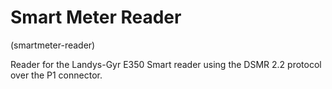 # Smart Meter Reader
(smartmeter-reader)

Reader for the Landys-Gyr E350 Smart reader using the DSMR 2.2 protocol over the P1 connector.
